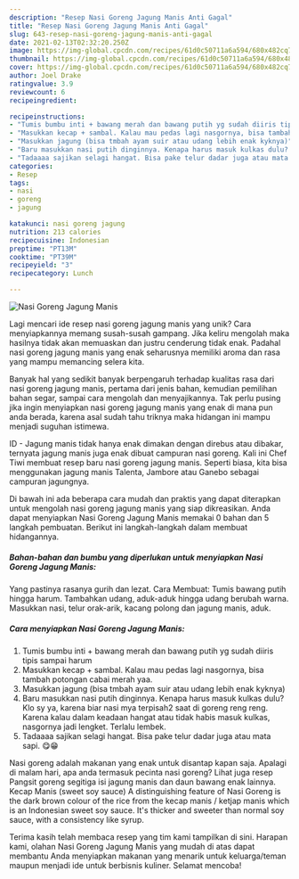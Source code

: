 ```yaml
---
description: "Resep Nasi Goreng Jagung Manis Anti Gagal"
title: "Resep Nasi Goreng Jagung Manis Anti Gagal"
slug: 643-resep-nasi-goreng-jagung-manis-anti-gagal
date: 2021-02-13T02:32:20.250Z
image: https://img-global.cpcdn.com/recipes/61d0c50711a6a594/680x482cq70/nasi-goreng-jagung-manis-foto-resep-utama.jpg
thumbnail: https://img-global.cpcdn.com/recipes/61d0c50711a6a594/680x482cq70/nasi-goreng-jagung-manis-foto-resep-utama.jpg
cover: https://img-global.cpcdn.com/recipes/61d0c50711a6a594/680x482cq70/nasi-goreng-jagung-manis-foto-resep-utama.jpg
author: Joel Drake
ratingvalue: 3.9
reviewcount: 6
recipeingredient:

recipeinstructions:
- "Tumis bumbu inti + bawang merah dan bawang putih yg sudah diiris tipis sampai harum"
- "Masukkan kecap + sambal. Kalau mau pedas lagi nasgornya, bisa tambah potongan cabai merah yaa."
- "Masukkan jagung (bisa tmbah ayam suir atau udang lebih enak kyknya)"
- "Baru masukkan nasi putih dinginnya. Kenapa harus masuk kulkas dulu? Klo sy ya, karena biar nasi mya terpisah2 saat di goreng reng reng. Karena kalau dalam keadaan hangat atau tidak habis masuk kulkas, nasgornya jadi lengket. Terlalu lembek."
- "Tadaaaa sajikan selagi hangat. Bisa pake telur dadar juga atau mata sapi. 😋😁"
categories:
- Resep
tags:
- nasi
- goreng
- jagung

katakunci: nasi goreng jagung 
nutrition: 213 calories
recipecuisine: Indonesian
preptime: "PT13M"
cooktime: "PT39M"
recipeyield: "3"
recipecategory: Lunch

---
```



![Nasi Goreng Jagung Manis](https://img-global.cpcdn.com/recipes/61d0c50711a6a594/680x482cq70/nasi-goreng-jagung-manis-foto-resep-utama.jpg)

Lagi mencari ide resep nasi goreng jagung manis yang unik? Cara menyiapkannya memang susah-susah gampang. Jika keliru mengolah maka hasilnya tidak akan memuaskan dan justru cenderung tidak enak. Padahal nasi goreng jagung manis yang enak seharusnya memiliki aroma dan rasa yang mampu memancing selera kita.

Banyak hal yang sedikit banyak berpengaruh terhadap kualitas rasa dari nasi goreng jagung manis, pertama dari jenis bahan, kemudian pemilihan bahan segar, sampai cara mengolah dan menyajikannya. Tak perlu pusing jika ingin menyiapkan nasi goreng jagung manis yang enak di mana pun anda berada, karena asal sudah tahu triknya maka hidangan ini mampu menjadi suguhan istimewa.

ID - Jagung manis tidak hanya enak dimakan dengan direbus atau dibakar, ternyata jagung manis juga enak dibuat campuran nasi goreng. Kali ini Chef Tiwi membuat resep baru nasi goreng jagung manis. Seperti biasa, kita bisa menggunakan jagung manis Talenta, Jambore atau Ganebo sebagai campuran jagungnya.


Di bawah ini ada beberapa cara mudah dan praktis yang dapat diterapkan untuk mengolah nasi goreng jagung manis yang siap dikreasikan. Anda dapat menyiapkan Nasi Goreng Jagung Manis memakai 0 bahan dan 5 langkah pembuatan. Berikut ini langkah-langkah dalam membuat hidangannya.

<!--inarticleads1-->

##### Bahan-bahan dan bumbu yang diperlukan untuk menyiapkan Nasi Goreng Jagung Manis:



Yang pastinya rasanya gurih dan lezat. Cara Membuat: Tumis bawang putih hingga harum. Tambahkan udang, aduk-aduk hingga udang berubah warna. Masukkan nasi, telur orak-arik, kacang polong dan jagung manis, aduk. 

<!--inarticleads2-->

##### Cara menyiapkan Nasi Goreng Jagung Manis:

1. Tumis bumbu inti + bawang merah dan bawang putih yg sudah diiris tipis sampai harum
1. Masukkan kecap + sambal. Kalau mau pedas lagi nasgornya, bisa tambah potongan cabai merah yaa.
1. Masukkan jagung (bisa tmbah ayam suir atau udang lebih enak kyknya)
1. Baru masukkan nasi putih dinginnya. Kenapa harus masuk kulkas dulu? Klo sy ya, karena biar nasi mya terpisah2 saat di goreng reng reng. Karena kalau dalam keadaan hangat atau tidak habis masuk kulkas, nasgornya jadi lengket. Terlalu lembek.
1. Tadaaaa sajikan selagi hangat. Bisa pake telur dadar juga atau mata sapi. 😋😁


Nasi goreng adalah makanan yang enak untuk disantap kapan saja. Apalagi di malam hari, apa anda termasuk pecinta nasi goreng? Lihat juga resep Pangsit goreng segitiga isi jagung manis dan daun bawang enak lainnya. Kecap Manis (sweet soy sauce) A distinguishing feature of Nasi Goreng is the dark brown colour of the rice from the kecap manis / ketjap manis which is an Indonesian sweet soy sauce. It&#39;s thicker and sweeter than normal soy sauce, with a consistency like syrup. 

Terima kasih telah membaca resep yang tim kami tampilkan di sini. Harapan kami, olahan Nasi Goreng Jagung Manis yang mudah di atas dapat membantu Anda menyiapkan makanan yang menarik untuk keluarga/teman maupun menjadi ide untuk berbisnis kuliner. Selamat mencoba!
